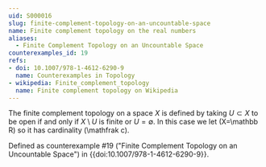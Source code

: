 ```yaml
---
uid: S000016
slug: finite-complement-topology-on-an-uncountable-space
name: Finite complement topology on the real numbers
aliases:
  - Finite Complement Topology on an Uncountable Space
counterexamples_id: 19
refs:
- doi: 10.1007/978-1-4612-6290-9
  name: Counterexamples in Topology
- wikipedia: Finite_complement_topology
  name: Finite complement topology on Wikipedia
---
```

The finite complement topology on a space $X$ is defined by taking
$U \subset X$ to be open if and only if $X \setminus U$ is finite or
$U = \emptyset$. In this case we let \(X=\mathbb R\) so it has cardinality
\(\mathfrak c\).

Defined as counterexample #19 ("Finite Complement Topology on an Uncountable Space")
in {{doi:10.1007/978-1-4612-6290-9}}.

<!-- [[Proof of Topology]]
1) $U = \emptyset$ is open by definition. Now let $U = X$. This implies $X/U = X/X = \emptyset$.

2) Let $A$ be a collection of open sets in $X$. Let $U = \bigcup\limits_{i=1}^{\infty}a_i$ where $a_i \in U$. We want to show that $X/U$ is finite or $\emptyset$. So, $X/U = X /\bigcup\limits_{i=1}^{\infty}a_i = (X/ a_i) \cap (X/a_{i+1}) \cap \dots$. An arbitrary intersection of finite sets is finite.

3) Let $A$ be a collection of open sets in $X$. Let $U = \bigcap\limits_i^j a_i$ where $a_i \in A$. So, $X/U = X/\bigcap\limits_i^j a_i = (X/a_i) \cup (X/a_{i+1}) \cup \dots \cup (X/a_j)$. A finite union of finite sets is finite. -->
